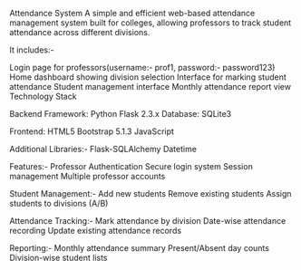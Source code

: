 Attendance System
A simple and efficient web-based attendance management system built for colleges, allowing professors to track student attendance across different divisions.

It includes:-

Login page for professors(username:- prof1, password:- password123)
Home dashboard showing division selection
Interface for marking student attendance
Student management interface
Monthly attendance report view
Technology Stack

Backend Framework: Python Flask 2.3.x
Database: SQLite3

Frontend:
HTML5
Bootstrap 5.1.3
JavaScript

Additional Libraries:-
Flask-SQLAlchemy
Datetime

Features:-
Professor Authentication
Secure login system
Session management
Multiple professor accounts

Student Management:-
Add new students
Remove existing students
Assign students to divisions (A/B)

Attendance Tracking:-
Mark attendance by division
Date-wise attendance recording
Update existing attendance records

Reporting:-
Monthly attendance summary
Present/Absent day counts
Division-wise student lists

